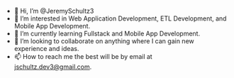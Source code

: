 - 👋 Hi, I’m @JeremySchultz3
- 👀 I’m interested in Web Application Development, ETL Development, and Mobile App Development.
- 🌱 I’m currently learning Fullstack and Mobile App Development.
- 💞️ I’m looking to collaborate on anything where I can gain new experience and ideas.
- 📫 How to reach me the best will be by email at jschultz.dev3@gmail.com.

<!---
JeremySchultz3/JeremySchultz3 is a ✨ special ✨ repository because its `README.md` (this file) appears on your GitHub profile.
You can click the Preview link to take a look at your changes.
--->
